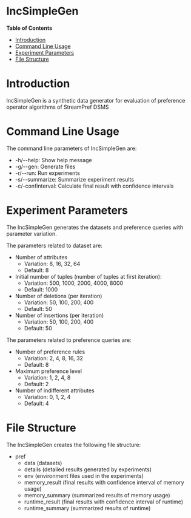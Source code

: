 IncSimpleGen
===

**Table of Contents**

- [Introduction](#introduction)
- [Command Line Usage](#command-line-usage)
- [Experiment Parameters](#experiment-parameters)
- [File Structure](#file-structure)

# Introduction
IncSimpleGen is a synthetic data generator for evaluation of preference operator algorithms of StreamPref DSMS

# Command Line Usage

The command line parameters of IncSimpleGen are:
- -h/--help: Show help message
- -g/--gen: Generate files
- -r/--run: Run experiments
- -s/--summarize: Summarize experiment results
- -c/-confinterval: Calculate final result with confidence intervals

# Experiment Parameters

The IncSimpleGen generates the datasets and preference queries with parameter variation.

The parameters related to dataset are:
- Number of attributes
  - Variation: 8, 16, 32, 64
  - Default: 8
- Initial number of  tuples (number of tuples at first iteration):
  - Variation: 500, 1000, 2000, 4000, 8000
  - Default: 1000
- Number of deletions (per iteration)
  - Variation: 50, 100, 200, 400
  - Default: 50
- Number of insertions (per iteration)
  - Variation: 50, 100, 200, 400
  - Default: 50

The parameters related to preference queries are:
- Number of preference rules
  - Variation: 2, 4, 8, 16, 32
  - Default: 8
- Maximum preference level
  - Variation: 1, 2, 4, 8
  - Default: 2
- Number of indifferent attributes
  - Variation: 0, 1, 2, 4
  - Default: 4

# File Structure

The IncSimpleGen creates the following file structure:
- pref
  - data (datasets)
  - details (detailed results generated by experiments)
  - env (environment files used in the experiments)
  - memory_result (final results with confidence interval of memory usage)
  - memory_summary (summarized results of memory usage)
  - runtime_result (final results with confidence interval of runtime)
  - runtime_summary (summarized results of runtime)

